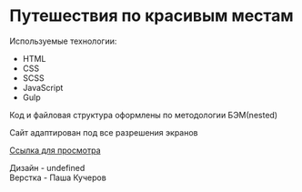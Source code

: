 # Путешествия по красивым местам

Используемые технологии:
* HTML
* CSS
* SCSS
* JavaScript
* Gulp

Код и файловая структура оформлены по методологии БЭМ(nested)

Сайт адаптирован под все разрешения экранов

[Ссылка для просмотра](https://devkucherov.github.io/countries)

Дизайн - undefined <br>
Верстка - Паша Кучеров
